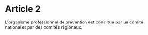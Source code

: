 # Article 2

L'organisme professionnel de prévention est constitué par un comité national et par des comités régionaux.

